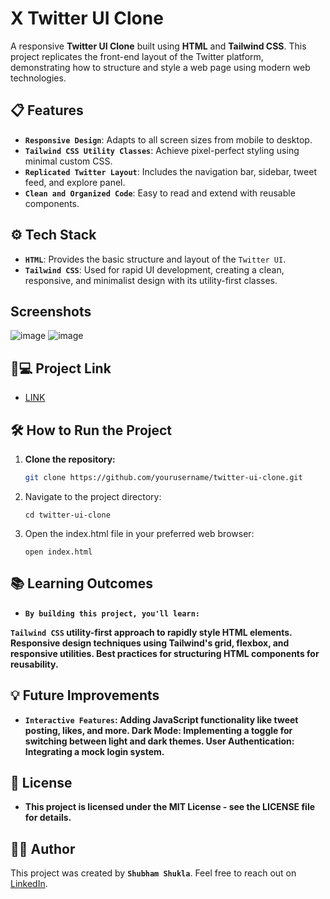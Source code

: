 # X Twitter UI Clone

A responsive **Twitter UI Clone** built using **HTML** and **Tailwind CSS**. This project replicates the front-end layout of the Twitter platform, demonstrating how to structure and style a web page using modern web technologies.

## 📋 Features

- **`Responsive Design`**: Adapts to all screen sizes from mobile to desktop.
- **`Tailwind CSS Utility Classes`**: Achieve pixel-perfect styling using minimal custom CSS.
- **`Replicated Twitter Layout`**: Includes the navigation bar, sidebar, tweet feed, and explore panel.
- **`Clean and Organized Code`**: Easy to read and extend with reusable components.

## ⚙️ Tech Stack

- **`HTML`**: Provides the basic structure and layout of the `Twitter UI`.
- **`Tailwind CSS`**: Used for rapid UI development, creating a clean, responsive, and minimalist design with its utility-first classes.

## Screenshots
![image](https://github.com/user-attachments/assets/3f886891-5dc2-40a2-a23e-55ba180efd0c)
![image](https://github.com/user-attachments/assets/25584041-4b01-42a1-9541-a6108e2dc1bf)

##  🐙💻 Project Link
- [LINK](https://xtwitteruiio.netlify.app/)

## 🛠️ How to Run the Project

1. **Clone the repository:**
   ```bash
   git clone https://github.com/yourusername/twitter-ui-clone.git
   ```
2. Navigate to the project directory:
   ```
   cd twitter-ui-clone
   ```
3. Open the index.html file in your preferred web browser:
   ```
   open index.html
   ```   
   

## 📚 Learning Outcomes
- **`By building this project, you'll learn:`**

**`Tailwind CSS` utility-first approach to rapidly style HTML elements.
Responsive design techniques using Tailwind's grid, flexbox, and responsive utilities.
Best practices for structuring HTML components for reusability.**

## 💡 Future Improvements
- **`Interactive Features`: Adding JavaScript functionality like tweet posting, likes, and more.
Dark Mode: Implementing a toggle for switching between light and dark themes.
User Authentication: Integrating a mock login system.**

## 📝 License
- **This project is licensed under the MIT License - see the LICENSE file for details.**

## 👨‍💻 Author
This project was created by **`Shubham Shukla`**. Feel free to reach out on [LinkedIn](https://www.linkedin.com/in/shubham-shukla-62095032a/).

